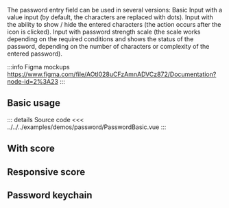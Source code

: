 The password entry field can be used in several versions: Basic Input with a value input (by default, the characters are replaced with dots).
Input with the ability to show / hide the entered characters (the action occurs after the icon is clicked).
Input with password strength scale (the scale works depending on the required conditions and shows the status of the password, depending on the number of characters or complexity of the entered password).

:::info Figma mockups
https://www.figma.com/file/AOtI028uCFzAmnADVCz872/Documentation?node-id=2%3A23
:::

## Basic usage

<PasswordBasic />

::: details Source code
<<< ../../../examples/demos/password/PasswordBasic.vue
:::

## With score

## Responsive score

## Password keychain
